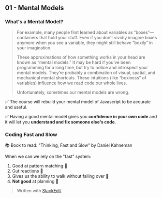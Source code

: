 ## 01 - Mental Models

### What's a Mental Model?

>For example, many people first learned about variables as “boxes”—containers that hold your stuff. Even if you don’t vividly imagine boxes anymore when you see a variable, they might still behave “boxily” in your imagination.
>
>These approximations of how something works in your head are known as “mental models.” It may be hard if you’ve been programming for a long time, but try to notice and introspect your mental models. They’re probably a combination of visual, spatial, and mechanical mental shortcuts. These intuitions (like “boxiness” of variables) influence how we read code our whole lives.
>
>Unfortunately, sometimes our mental models are wrong.

✅ The course will rebuild your mental model of Javascript to be accurate and useful. 

✅ Having a good mental model gives you **confidence in your own code** and it will let you **understand and fix someone else's code**.

### Coding Fast and Slow

📚 Book to read: "Thinking, Fast and Slow" by Daniel Kahneman

When we can we rely on the "fast" system:
1. Good at pattern matching 💫
2. Gut reactions 💫
3. Gives us the ability to walk without falling over 💫
4. **Not good** at planning 🚨





> Written with [StackEdit](https://stackedit.io/).
<!--stackedit_data:
eyJoaXN0b3J5IjpbLTg1NDk5NTM1OCwtNzM3MTM2MzYwXX0=
-->